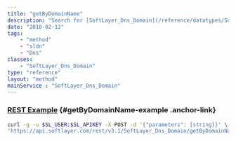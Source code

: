 ```yaml
---
title: "getByDomainName"
description: "Search for [SoftLayer_Dns_Domain](/reference/datatypes/SoftLayer_Dns_Domain) records by domain name. getByDomainName() performs an inclusive search for domain records, returning multiple records based on partial name matches. Use this method to locate domain records if you don't have access to their id numbers. "
date: "2018-02-12"
tags:
    - "method"
    - "sldn"
    - "Dns"
classes:
    - "SoftLayer_Dns_Domain"
type: "reference"
layout: "method"
mainService : "SoftLayer_Dns_Domain"
---
```


### [REST Example](#getByDomainName-example) <a href="/article/rest/"><i class="fas fa-question"></i></a> {#getByDomainName-example .anchor-link} 
```bash
curl -g -u $SL_USER:$SL_APIKEY -X POST -d '{"parameters": [string]}' \
'https://api.softlayer.com/rest/v3.1/SoftLayer_Dns_Domain/getByDomainName'
```
